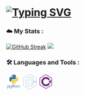 # [![Typing SVG](https://readme-typing-svg.herokuapp.com?color=ffffff&lines=Hi+,+friend!+🦾)](https://git.io/typing-svg) 


### ☁️ My Stats :

[![GitHub Streak](https://streak-stats.demolab.com?user=LASKAV&theme=github-dark-blue&date_format=M%20j%5B%2C%20Y%5D&mode=weekly)](https://git.io/streak-stats) <img src="https://media.giphy.com/media/WUlplcMpOCEmTGBtBW/giphy.gif" width="30%"/>

### :hammer_and_wrench: Languages and Tools :
<div>
  <img src="https://raw.githubusercontent.com/devicons/devicon/1119b9f84c0290e0f0b38982099a2bd027a48bf1/icons/python/python-original-wordmark.svg" title="c" **alt="Git" width="40" height="40"/>
  <img src="https://raw.githubusercontent.com/devicons/devicon/1119b9f84c0290e0f0b38982099a2bd027a48bf1/icons/cplusplus/cplusplus-line.svg" title="c" **alt="Git" width="40" height="40"/>
  <img src="https://raw.githubusercontent.com/devicons/devicon/1119b9f84c0290e0f0b38982099a2bd027a48bf1/icons/csharp/csharp-line.svg" title="c" **alt="Git" width="40" height="40"/>
</div>

